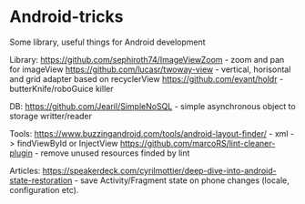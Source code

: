 Android-tricks
==============

Some library, useful things for Android development

Library:
https://github.com/sephiroth74/ImageViewZoom  - zoom and pan for imageView
https://github.com/lucasr/twoway-view - vertical, horisontal and grid adapter based on recyclerView
https://github.com/evant/holdr - butterKnife/roboGuice killer

DB:
  https://github.com/Jearil/SimpleNoSQL - simple asynchronous object to storage writter/reader 

Tools:
https://www.buzzingandroid.com/tools/android-layout-finder/ - xml -> findViewById or InjectView
https://github.com/marcoRS/lint-cleaner-plugin - remove unused resources finded by lint 

Articles:
https://speakerdeck.com/cyrilmottier/deep-dive-into-android-state-restoration - save Activity/Fragment state on phone changes (locale, configuration etc).
